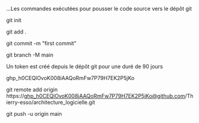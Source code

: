 …Les commandes exécutées pour pousser le code source vers le dépôt git

git init

git add . 

git commit -m "first commit"

git branch -M main

Un token est créé depuis le dépôt git pour une duré de 90 jours

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

git remote add origin https://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@github.com/Thierry-esso/architecture_logicielle.git

git push -u origin main


